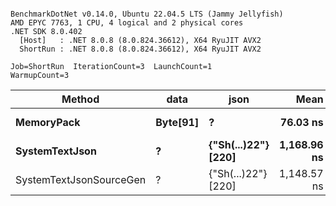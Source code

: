 ```

BenchmarkDotNet v0.14.0, Ubuntu 22.04.5 LTS (Jammy Jellyfish)
AMD EPYC 7763, 1 CPU, 4 logical and 2 physical cores
.NET SDK 8.0.402
  [Host]   : .NET 8.0.8 (8.0.824.36612), X64 RyuJIT AVX2
  ShortRun : .NET 8.0.8 (8.0.824.36612), X64 RyuJIT AVX2

Job=ShortRun  IterationCount=3  LaunchCount=1  
WarmupCount=3  

```
| Method                  | data     | json                | Mean        | Error      | StdDev   | Min         | Max         | Gen0   | Allocated |
|------------------------ |--------- |-------------------- |------------:|-----------:|---------:|------------:|------------:|-------:|----------:|
| **MemoryPack**              | **Byte[91]** | **?**                   |    **76.03 ns** |   **2.186 ns** | **0.120 ns** |    **75.94 ns** |    **76.17 ns** | **0.0019** |     **168 B** |
| **SystemTextJson**          | **?**        | **{&quot;Sh(...)22&quot;} [220]** | **1,168.96 ns** |  **43.491 ns** | **2.384 ns** | **1,167.39 ns** | **1,171.70 ns** | **0.0019** |     **168 B** |
| SystemTextJsonSourceGen | ?        | {&quot;Sh(...)22&quot;} [220] | 1,148.57 ns | 139.107 ns | 7.625 ns | 1,141.95 ns | 1,156.91 ns | 0.0019 |     168 B |
